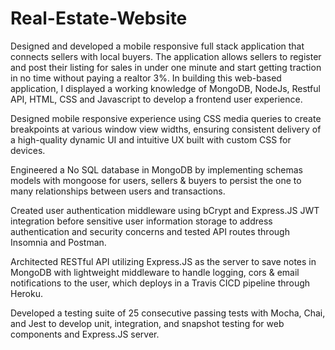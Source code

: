 # Real-Estate-Website

Designed and developed a mobile responsive full stack application that connects sellers with local buyers. The application allows sellers to register and post their listing for sales in under one minute and start getting traction in no time without paying a realtor 3%. In building this web-based application, I displayed a working knowledge of MongoDB, NodeJs, Restful API,  HTML, CSS and Javascript to develop a frontend user experience.

Designed mobile responsive experience using CSS media queries to create breakpoints at various window view widths, ensuring consistent delivery of a high-quality dynamic UI and intuitive UX built with custom CSS for devices.

Engineered a No SQL database in MongoDB by implementing schemas models with mongoose for users, sellers & buyers to persist the one to many relationships between users and transactions.

Created user authentication middleware using bCrypt and Express.JS JWT integration before sensitive user information storage to address authentication and security concerns and tested API routes through Insomnia and Postman.

Architected RESTful API utilizing Express.JS as the server to save notes in MongoDB with lightweight middleware to handle logging, cors & email notifications to the user, which deploys in a Travis CICD pipeline through Heroku.

Developed a testing suite of 25 consecutive passing tests with Mocha, Chai, and Jest to develop unit, integration, and snapshot testing for web components and Express.JS server.
